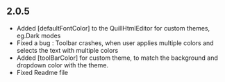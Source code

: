 ## 2.0.5

- Added [defaultFontColor] to the QuillHtmlEditor for custom themes, eg.Dark modes
- Fixed a bug : Toolbar crashes, when user applies multiple colors and selects the text with multiple colors
- Added [toolBarColor] for custom theme, to match the background and dropdown color with the theme.
- Fixed Readme file




